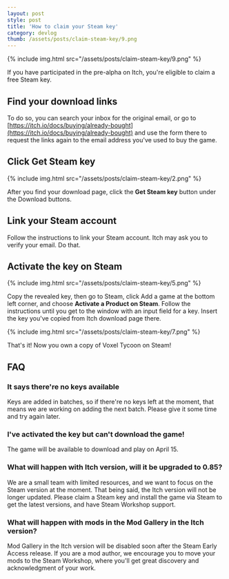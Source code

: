 ```yaml
---
layout: post
style: post
title: 'How to claim your Steam key'
category: devlog
thumb: /assets/posts/claim-steam-key/9.png
---
```


{% include img.html src="/assets/posts/claim-steam-key/9.png" %}

If you have participated in the pre-alpha on Itch, you're eligible to claim a free Steam key.

## Find your download links

To do so, you can search your inbox for the original email, or go to [https://itch.io/docs/buying/already-bought](https://itch.io/docs/buying/already-bought) and use the form there to request the links again to the email address you've used to buy the game.

## Click Get Steam key

{% include img.html src="/assets/posts/claim-steam-key/2.png" %}

After you find your download page, click the **Get Steam key** button under the Download buttons.

## Link your Steam account

Follow the instructions to link your Steam account. Itch may ask you to verify your email. Do that.

## Activate the key on Steam

{% include img.html src="/assets/posts/claim-steam-key/5.png" %}

Copy the revealed key, then go to Steam, click Add a game at the bottom left corner, and choose **Activate a Product on Steam**. Follow the instructions until you get to the window with an input field for a key. Insert the key you've copied from Itch download page there.

{% include img.html src="/assets/posts/claim-steam-key/7.png" %}

That's it! Now you own a copy of Voxel Tycoon on Steam!

## FAQ

### It says there're no keys available

Keys are added in batches, so if there're no keys left at the moment, that means we are working on adding the next batch. Please give it some time and try again later.

### I've activated the key but can't download the game!

The game will be available to download and play on April 15.

### What will happen with Itch version, will it be upgraded to 0.85?

We are a small team with limited resources, and we want to focus on the Steam version at the moment. That being said, the Itch version will not be longer updated. Please claim a Steam key and install the game via Steam to get the latest versions, and have Steam Workshop support.

### What will happen with mods in the Mod Gallery in the Itch version?

Mod Gallery in the Itch version will be disabled soon after the Steam Early Access release. If you are a mod author, we encourage you to move your mods to the Steam Workshop, where you'll get great discovery and acknowledgment of your work.